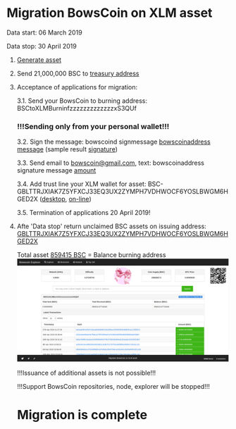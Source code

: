 # Migration BowsCoin on XLM asset

Data start: 06 March 2019

Data stop: 30 April 2019

1. [Generate asset](https://stellar.expert/explorer/public/asset/BSC-GBLTTRJXIAK7Z5YFXCJ33EQ3UX2ZYMPH7VDHWOCF6YOSLBWGM6HGED2X "BSC-GBLTTRJXIAK7Z5YFXCJ33EQ3UX2ZYMPH7VDHWOCF6YOSLBWGM6HGED2X")

2. Send 21,000,000 BSC to [treasury address](https://stellar.expert/explorer/public/account/GBUUCSASATFBCGVGNYIM7M4TIVGSVPC2H6R32D35IO6MUU2QOVFSOWF3 "GBUUCSASATFBCGVGNYIM7M4TIVGSVPC2H6R32D35IO6MUU2QOVFSOWF3")

3. Acceptance of applications for migration:

   3.1. Send your BowsCoin to burning address: BSCtoXLMBurninfzzzzzzzzzzzzzxS3QUf
   ### !!!Sending only from your personal wallet!!!
   
   3.2. Sign the message: bowscoind signmessage [bowscoinaddress](http:// "your_BowsCoin_address") [message](http://  "your_XLM_address")
   (sample result [signature](http:// "Hz+ucFfWwuShRT4XdghfS8mV4GJLCUvDlisu8rO7dCqXCoVkd+Lt3JcjRrrX8JEM6Jd/Rmxi55abUKkmoVyq6Gg="))
   
   3.3. Send email to bowscoin@gmail.com, text:  bowscoinaddress signature message [amount](http:// "amount rounding to integer")
   
   3.4. Add trust line your XLM wallet for asset: BSC-GBLTTRJXIAK7Z5YFXCJ33EQ3UX2ZYMPH7VDHWOCF6YOSLBWGM6HGED2X
   ([desktop](https://github.com/stellarchat/desktop-client/releases), [on-line](https://stellarterm.com/#account))
   
   3.5. Termination of applications 20 April 2019!
 
4. Afte 'Data stop' return unclaimed BSC assets on issuing address: [GBLTTRJXIAK7Z5YFXCJ33EQ3UX2ZYMPH7VDHWOCF6YOSLBWGM6HGED2X](https://stellar.expert/explorer/public/tx/101616426552406016#101616426552406017 "return unclaimed BSC assets")

   Total asset [859415 BSC](https://stellar.expert/explorer/public/asset/BSC-GBLTTRJXIAK7Z5YFXCJ33EQ3UX2ZYMPH7VDHWOCF6YOSLBWGM6HGED2X "Total supply") = Balance burning address
   ![](https://github.com/bowscoin/migration/blob/master/Burning_address.png "Balance burning address on Data stop")
   
   !!!Issuance of additional assets is not possible!!!
   
   !!!Support BowsCoin repositories, node, explorer will be stopped!!!
   
   # Migration is complete
